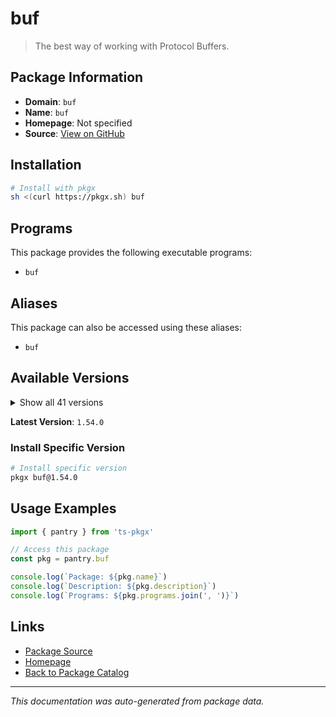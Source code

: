 # buf

> The best way of working with Protocol Buffers.

## Package Information

- **Domain**: `buf`
- **Name**: `buf`
- **Homepage**: Not specified
- **Source**: [View on GitHub](https://github.com/pkgxdev/pantry/tree/main/projects/buf.build/package.yml)

## Installation

```bash
# Install with pkgx
sh <(curl https://pkgx.sh) buf
```

## Programs

This package provides the following executable programs:

- `buf`

## Aliases

This package can also be accessed using these aliases:

- `buf`

## Available Versions

<details>
<summary>Show all 41 versions</summary>

- `1.54.0`, `1.53.0`, `1.52.1`, `1.52.0`, `1.51.0`
- `1.50.1`, `1.50.0`, `1.49.0`, `1.48.0`, `1.47.2`
- `1.47.1`, `1.47.0`, `1.46.0`, `1.45.0`, `1.44.0`
- `1.43.0`, `1.42.0`, `1.41.0`, `1.40.1`, `1.40.0`
- `1.39.0`, `1.38.0`, `1.37.0`, `1.36.0`, `1.35.1`
- `1.35.0`, `1.34.0`, `1.33.0`, `1.32.2`, `1.32.1`
- `1.32.0`, `1.31.0`, `1.30.1`, `1.30.0`, `1.29.0`
- `1.28.1`, `1.28.0`, `1.27.2`, `1.27.1`, `1.27.0`
- `1.26.1`

</details>

**Latest Version**: `1.54.0`

### Install Specific Version

```bash
# Install specific version
pkgx buf@1.54.0
```

## Usage Examples

```typescript
import { pantry } from 'ts-pkgx'

// Access this package
const pkg = pantry.buf

console.log(`Package: ${pkg.name}`)
console.log(`Description: ${pkg.description}`)
console.log(`Programs: ${pkg.programs.join(', ')}`)
```

## Links

- [Package Source](https://github.com/pkgxdev/pantry/tree/main/projects/buf.build/package.yml)
- [Homepage](#)
- [Back to Package Catalog](../package-catalog.md)

---

*This documentation was auto-generated from package data.*
